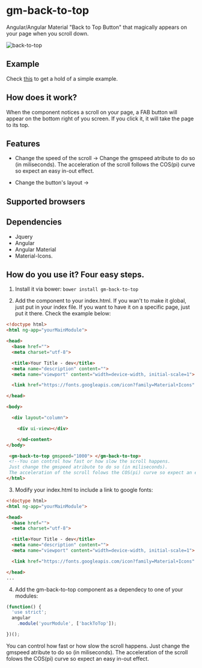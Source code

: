 # gm-back-to-top
Angular/Angular Material "Back to Top Button" that magically appears on your page when you scroll down. 

![back-to-top](https://cloud.githubusercontent.com/assets/2500619/25964032/e31a19fc-3659-11e7-9038-63c2ef0d651d.PNG)

## Example
Check [this](https://plnkr.co/edit/58MJaYsQpOKDkhYdMDBD) to get a hold of a simple example.

## How does it work?
When the component notices a scroll on your page, a FAB button will appear on the bottom right of you screen. If you click it, it will take the page
to its top.

## Features
- Change the speed of the scroll -> Change the gmspeed atribute to do so (in miliseconds). The acceleration of the scroll follows the COS(pi) curve so expect an easy in-out effect. 

- Change the button's layout ->

## Supported browsers

## Dependencies
- Jquery
- Angular
- Angular Material
- Material-Icons.




## How do you use it? Four easy steps.
1. Install it via bower: ````bower install gm-back-to-top````

2. Add the component to your index.html. If you wan't to make it global, just put in your index file. If you want to have it on a specific page, just
put it there. Check the example below:

``` html
<!doctype html>
<html ng-app="yourMainModule">

<head>
  <base href=""> 
  <meta charset="utf-8">

  <title>Your Title - dev</title>
  <meta name="description" content="">
  <meta name="viewport" content="width=device-width, initial-scale=1">

  <link href="https://fonts.googleapis.com/icon?family=Material+Icons" rel="stylesheet">

</head>

<body>

  <div layout="column">

    <div ui-view></div>

    </md-content>
</body>

 <gm-back-to-top gmspeed="1000"> </gm-back-to-top> 
 <!--You can control how fast or how slow the scroll happens. 
 Just change the gmspeed atribute to do so (in miliseconds). 
 The acceleration of the scroll folows the COS(pi) curve so expect an easy in-out effect. -->
</html>

```

3. Modify your index.html to include a link to google fonts:

```` html
<!doctype html>
<html ng-app="yourMainModule">

<head>
  <base href=""> 
  <meta charset="utf-8">

  <title>Your Title - dev</title>
  <meta name="description" content="">
  <meta name="viewport" content="width=device-width, initial-scale=1">

  <link href="https://fonts.googleapis.com/icon?family=Material+Icons" rel="stylesheet">

</head>
...
````


4. Add the gm-back-to-top component as a dependecy to one of your modules: 

```` javascript
(function() {
  'use strict';
  angular
    .module('yourModule', ['backToTop']);

})();
````





You can control how fast or how slow the scroll happens. Just change the gmspeed atribute to do so (in miliseconds). The acceleration of the scroll folows the COS(pi) curve so expect an easy in-out effect. 
